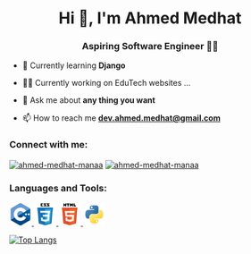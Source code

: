 <h1 align="center">Hi 👋, I'm Ahmed Medhat</h1>
<h3 align="center">Aspiring Software Engineer 👨‍💻</h3>

- 🌱 Currently learning **Django**
  
- 👨‍💻 Currently working on EduTech websites ...

- 💬 Ask me about **any thing you want**

- 📫 How to reach me **dev.ahmed.medhat@gmail.com**

<h3 align="left">Connect with me:</h3>
<p align="left">
<a href="https://linkedin.com/in/ahmed-medhat-manaa" target="blank"><img align="center" src="https://raw.githubusercontent.com/rahuldkjain/github-profile-readme-generator/master/src/images/icons/Social/linked-in-alt.svg" alt="ahmed-medhat-manaa" height="30" width="40" /></a>
<a href="https://www.facebook.com/ahmed.mana.7509" target="blank"><img align="center" src="https://raw.githubusercontent.com/rahuldkjain/github-profile-readme-generator/master/src/images/icons/Social/facebook.svg" alt="ahmed-medhat-manaa" height="30" width="40" /></a>
</p>

<h3 align="left">Languages and Tools:</h3>
<p align="left"> <a href="https://www.w3schools.com/cpp/" target="_blank" rel="noreferrer"> <img src="https://raw.githubusercontent.com/devicons/devicon/master/icons/cplusplus/cplusplus-original.svg" alt="cplusplus" width="40" height="40"/> </a> <a href="https://www.w3schools.com/css/" target="_blank" rel="noreferrer"> <img src="https://raw.githubusercontent.com/devicons/devicon/master/icons/css3/css3-original-wordmark.svg" alt="css3" width="40" height="40"/> </a> <a href="https://www.w3.org/html/" target="_blank" rel="noreferrer"> <img src="https://raw.githubusercontent.com/devicons/devicon/master/icons/html5/html5-original-wordmark.svg" alt="html5" width="40" height="40"/> </a> <a href="https://www.python.org" target="_blank" rel="noreferrer"> <img src="https://raw.githubusercontent.com/devicons/devicon/master/icons/python/python-original.svg" alt="python" width="40" height="40"/> </a> </p>

[![Top Langs](https://github-readme-stats-git-masterrstaa-rickstaa.vercel.app/api/top-langs/?username=Ahmed-Mana3)](https://github.com/Ahmed-Mana3/github-readme-stats)

